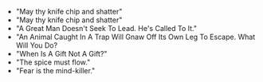 * "May thy knife chip and shatter"
* "May thy knife chip and shatter"
* "A Great Man Doesn't Seek To Lead. He's Called To It."
* "An Animal Caught In A Trap Will Gnaw Off Its Own Leg To Escape. What Will You Do?
* "When Is A Gift Not A Gift?"
* "The spice must flow."
* "Fear is the mind-killer."
